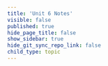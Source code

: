 ```yaml
---
title: 'Unit 6 Notes'
visible: false
published: true
hide_page_title: false
show_sidebar: true
hide_git_sync_repo_link: false
child_type: topic
---
```

